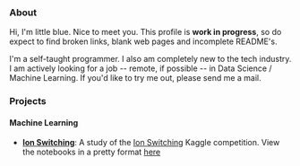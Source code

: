 ### About

Hi, I'm little blue. Nice to meet you. This profile is **work in progress**, so do expect to find broken links, blank web pages and incomplete README's.

I'm a self-taught programmer. I also am completely new to the tech industry. I am actively looking for a job -- remote, if possible -- in Data Science / Machine Learning. If you'd like to try me out, please send me a mail.

### Projects
#### Machine Learning
- **[Ion Switching](https://github.com/littlebluepenguin/Ion-Switching)**:
A study of the [Ion Switching](https://www.kaggle.com/c/liverpool-ion-switching) Kaggle competition. View the notebooks in a pretty format [here](https://nbviewer.jupyter.org/github/littlebluepenguin/Ion-Switching/tree/main/)
